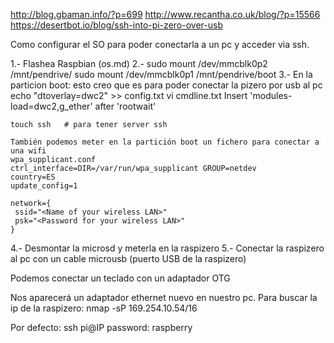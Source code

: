 http://blog.gbaman.info/?p=699
http://www.recantha.co.uk/blog/?p=15566
https://desertbot.io/blog/ssh-into-pi-zero-over-usb

Como configurar el SO para poder conectarla a un pc y acceder via ssh.



1.- Flashea Raspbian (os.md)
2.-
  sudo mount /dev/mmcblk0p2 /mnt/pendrive/
  sudo mount /dev/mmcblk0p1 /mnt/pendrive/boot
3.- En la particion boot:
    esto creo que es para poder conectar la pizero por usb al pc
    echo "dtoverlay=dwc2" >> config.txt
    vi cmdline.txt
    Insert 'modules-load=dwc2,g_ether' after 'rootwait'

    touch ssh   # para tener server ssh

    También podemos meter en la partición boot un fichero para conectar a una wifi
    wpa_supplicant.conf
    ctrl_interface=DIR=/var/run/wpa_supplicant GROUP=netdev
    country=ES
    update_config=1

    network={
     ssid="<Name of your wireless LAN>"
     psk="<Password for your wireless LAN>"
    }
4.- Desmontar la microsd y meterla en la raspizero
5.- Conectar la raspizero al pc con un cable microusb (puerto USB de la raspizero)


Podemos conectar un teclado con un adaptador OTG

Nos aparecerá un adaptador ethernet nuevo en nuestro pc.
Para buscar la ip de la raspizero:
nmap -sP 169.254.10.54/16


Por defecto:
ssh pi@IP
password: raspberry
